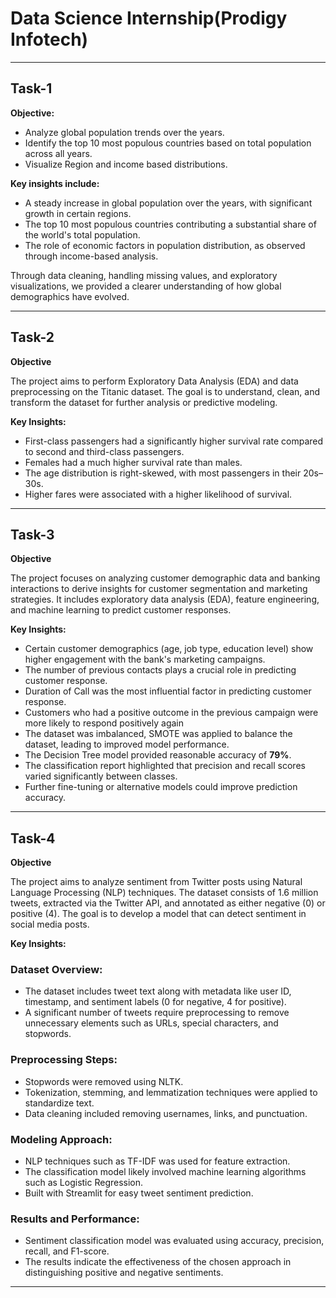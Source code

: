 # Data Science Internship(Prodigy Infotech) 


---

## Task-1

**Objective:**
- Analyze global population trends over the years.
- Identify the top 10 most populous countries based on total population across all years.
- Visualize Region and income based distributions.
  

**Key insights include:**

- A steady increase in global population over the years, with significant growth in certain regions.
- The top 10 most populous countries contributing a substantial share of the world's total population.
- The role of economic factors in population distribution, as observed through income-based analysis.


Through data cleaning, handling missing values, and exploratory visualizations, we provided a clearer understanding of how global demographics have evolved.


---
## Task-2 

**Objective**


The project aims to perform Exploratory Data Analysis (EDA) and data preprocessing on the Titanic dataset. The goal is to understand, clean, and transform the dataset for further analysis or predictive modeling.


**Key Insights:**

- First-class passengers had a significantly higher survival rate compared to second and third-class passengers.
- Females had a much higher survival rate than males.
- The age distribution is right-skewed, with most passengers in their 20s–30s.
- Higher fares were associated with a higher likelihood of survival.

---
## Task-3

**Objective**

The project focuses on analyzing customer demographic data and banking interactions to derive insights for customer segmentation and marketing strategies. It includes exploratory data analysis (EDA), feature engineering, and machine learning to predict customer responses.


**Key Insights:**

- Certain customer demographics (age, job type, education level) show higher engagement with the bank's marketing campaigns.
- The number of previous contacts plays a crucial role in predicting customer response.
- Duration of Call was the most influential factor in predicting customer response.
- Customers who had a positive outcome in the previous campaign were more likely to respond positively again
- The dataset was imbalanced, SMOTE was applied to balance the dataset, leading to improved model performance.
- The Decision Tree model provided reasonable accuracy of **79%**.
- The classification report highlighted that precision and recall scores varied significantly between classes.
- Further fine-tuning or alternative models could improve prediction accuracy.


---
## Task-4

**Objective**

The project aims to analyze sentiment from Twitter posts using Natural Language Processing (NLP) techniques. The dataset consists of 1.6 million tweets, extracted via the Twitter API, and annotated as either negative (0) or positive (4). The goal is to develop a model that can detect sentiment in social media posts.


**Key Insights:**

### Dataset Overview:

- The dataset includes tweet text along with metadata like user ID, timestamp, and sentiment labels (0 for negative, 4 for positive).
- A significant number of tweets require preprocessing to remove unnecessary elements such as URLs, special characters, and stopwords.

### Preprocessing Steps:

- Stopwords were removed using NLTK.
- Tokenization, stemming, and lemmatization techniques were applied to standardize text.
- Data cleaning included removing usernames, links, and punctuation.

### Modeling Approach:

- NLP techniques such as TF-IDF was used for feature extraction.
- The classification model likely involved machine learning algorithms such as Logistic Regression.
- Built with Streamlit for easy tweet sentiment prediction.

### Results and Performance:

- Sentiment classification model was evaluated using accuracy, precision, recall, and F1-score.
- The results indicate the effectiveness of the chosen approach in distinguishing positive and negative sentiments.


---
